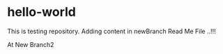 # hello-world
This is testing repository.
Adding content in newBranch Read Me File ..!!!

At New Branch2
